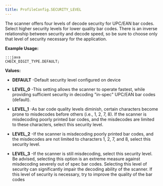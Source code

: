 ```yaml
---
title: ProfileConfig.SECURITY_LEVEL
---
```


The scanner offers four levels of decode security for UPC/EAN bar codes.
 Select higher security levels for lower quality bar codes.
 There is an inverse relationship between security and decode speed, so be sure to choose only that level of security necessary for the application.

 

**Example Usage:**
	
	:::java	
	CHECK_DIGIT_TYPE.DEFAULT;


**Values:**

* **DEFAULT** -Default security level configured on device

* **LEVEL_0** -This setting allows the scanner to operate fastest, while providing sufficient security in decoding "in-spec" UPC/EAN bar codes (default).

* **LEVEL_1** -As bar code quality levels diminish, certain characters become prone to misdecodes before others (i.e., 1, 2, 7, 8).
 If the scanner is misdecoding poorly printed bar codes, and the misdecodes are limited to these characters, select this security level.

* **LEVEL_2** -If the scanner is misdecoding poorly printed bar codes, and the misdecodes are not limited to characters 1, 2, 7, and 8, select this security level.

* **LEVEL_3** -If the scanner is still misdecoding, select this security level.
 Be advised, selecting this option is an extreme measure against misdecoding severely out of spec bar codes.
 Selecting this level of security can significantly impair the decoding ability of the scanner.
 If this level of security is necessary, try to improve the quality of the bar codes



